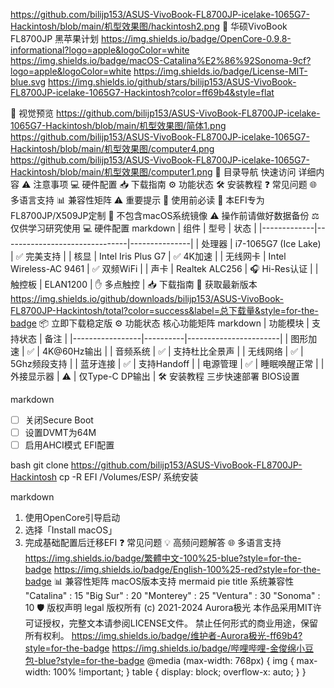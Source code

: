 https://github.com/bilijp153/ASUS-VivoBook-FL8700JP-icelake-1065G7-Hackintosh/blob/main/机型效果图/hackintosh2.png 
🌟 华硕VivoBook FL8700JP 黑苹果计划
https://img.shields.io/badge/OpenCore-0.9.8-informational?logo=apple&logoColor=white
https://img.shields.io/badge/macOS-Catalina%E2%86%92Sonoma-9cf?logo=apple&logoColor=white
https://img.shields.io/badge/License-MIT-blue.svg
https://img.shields.io/github/stars/bilijp153/ASUS-VivoBook-FL8700JP-icelake-1065G7-Hackintosh?color=ff69b4&style=flat

🌈 视觉预览
https://github.com/bilijp153/ASUS-VivoBook-FL8700JP-icelake-1065G7-Hackintosh/blob/main/机型效果图/简体1.png
https://github.com/bilijp153/ASUS-VivoBook-FL8700JP-icelake-1065G7-Hackintosh/blob/main/机型效果图/computer4.png https://github.com/bilijp153/ASUS-VivoBook-FL8700JP-icelake-1065G7-Hackintosh/blob/main/机型效果图/computer1.png
📜 目录导航
快速访问	详细内容
⚠️ 注意事项	💻 硬件配置
📥 下载指南	⚙️ 功能状态
🛠️ 安装教程	❓ 常见问题
🌐 多语言支持	📊 兼容性矩阵
⚠️ 重要提示
📌 使用前必读
🔐 本EFI专为FL8700JP/X509JP定制
💾 不包含macOS系统镜像
⚠️ 操作前请做好数据备份
⚖️ 仅供学习研究使用
💻 硬件配置
markdown
| 组件        | 型号                          | 状态          |
|-------------|-------------------------------|---------------|
| 处理器      | i7-1065G7 (Ice Lake)          | ✅ 完美支持    |
| 核显        | Intel Iris Plus G7            | ✅ 4K加速     |
| 无线网卡    | Intel Wireless-AC 9461        | ✅ 双频WiFi   |
| 声卡        | Realtek ALC256                | 🎧 Hi-Res认证 |
| 触控板      | ELAN1200                      | ✋ 多点触控   |
📥 下载指南
🚀 获取最新版本
https://img.shields.io/github/downloads/bilijp153/ASUS-VivoBook-FL8700JP-Hackintosh/total?color=success&label=总下载量&style=for-the-badge 
📦 立即下载稳定版 
⚙️ 功能状态
核心功能矩阵
markdown
| 功能模块        | 支持状态 | 备注                  |
|-----------------|----------|-----------------------|
| 图形加速        | ✅       | 4K@60Hz输出          |
| 音频系统        | ✅       | 支持杜比全景声       |
| 无线网络        | ✅       | 5Ghz频段支持         |
| 蓝牙连接        | ✅       | 支持Handoff          |
| 电源管理        | ✅       | 睡眠唤醒正常         |
| 外接显示器      | ⚠️       | 仅Type-C DP输出      |
🛠️ 安装教程
三步快速部署
​BIOS设置

markdown
- [ ] 关闭Secure Boot
- [ ] 设置DVMT为64M
- [ ] 启用AHCI模式
​EFI配置

bash
git clone https://github.com/bilijp153/ASUS-VivoBook-FL8700JP-Hackintosh
cp -R EFI /Volumes/ESP/
​系统安装

markdown
1. 使用OpenCore引导启动
2. 选择「Install macOS」
3. 完成基础配置后迁移EFI
❓ 常见问题
💡 高频问题解答
🌐 多语言支持
https://img.shields.io/badge/繁體中文-100%25-blue?style=for-the-badge  https://img.shields.io/badge/English-100%25-red?style=for-the-badge 
📊 兼容性矩阵
macOS版本支持
mermaid
pie
    title 系统兼容性
    "Catalina" : 15
    "Big Sur" : 20
    "Monterey" : 25
    "Ventura" : 30
    "Sonoma" : 10
🛡️ 版权声明
legal
版权所有 (c) 2021-2024 Aurora极光
本作品采用MIT许可证授权，完整文本请参阅LICENSE文件。
禁止任何形式的商业用途，保留所有权利。
https://img.shields.io/badge/维护者-Aurora极光-ff69b4?style=for-the-badge  https://img.shields.io/badge/哔哩哔哩-金俊绵小豆包-blue?style=for-the-badge 
@media (max-width: 768px) { img { max-width: 100% !important; } table { display: block; overflow-x: auto; } }
